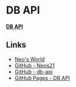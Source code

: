 # DB API

__[DB API](https://neos21.github.io/db-api/)__


## Links

- [Neo's World](https://neos21.net/)
- [GitHub - Neos21](https://github.com/Neos21/)
- [GitHub - db-api](https://github.com/Neos21/db-api)
- [GitHub Pages - DB API](https://neos21.github.io/db-api/)
